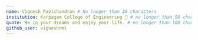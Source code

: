 ```yaml
---
name: Vignesh Ravichandran # No longer than 28 characters
institution: Karpagam College of Engineering 🚩 # no longer than 58 characters
quote: Be in your dreams and enjoy your life. # no longer than 100 characters, avoid using quotes(") to guarantee the format remains the same.
github_user: vigneshrml
---
```

